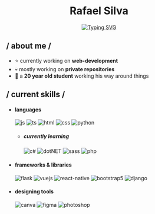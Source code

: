 <h1 align="center">Rafael Silva</h1>

<div align="center">
  <a href="https://git.io/typing-svg">
    <img src="https://readme-typing-svg.demolab.com?font=Fira+Code&duration=3000&pause=1000&color=2EF733&width=350&lines=Hi+there%2C+I'm+Rafael+%F0%9F%91%8B;Computer+Science+Student;Based+in+Porto%2C+Portugal+;Always+looking+to+get+better!" alt="Typing SVG" />
  </a>
</div>

<!--
- 🔭 I’m currently working on ...
- 🌱 I’m currently learning ...
- 👯 I’m looking to collaborate on ...
- 🤔 I’m looking for help with ...
- 💬 Ask me about ...
- 📫 How to reach me: ...
- 😄 Pronouns: ...
- ⚡ Fun fact: ...
-->

<h2> / about me /</h2>

- ⭐ currently working on **web-development**
- 💀 mostly working on **private repositories**
- 👾 a **20 year old student** working his way around things
  
<h2> / current skills / </h2>
  
- <h4> languages </h4>
  <img src = "https://img.shields.io/badge/JavaScript-323330?style=for-the-badge&logo=javascript&logoColor=F7DF1E" alt = "js" />
  <img src = "https://img.shields.io/badge/TypeScript-007ACC?style=for-the-badge&logo=typescript&logoColor=white" alt = "ts" />
  <img src = "https://img.shields.io/badge/HTML5-E34F26?style=for-the-badge&logo=html5&logoColor=white" alt = "html" />
  <img src = "https://img.shields.io/badge/CSS3-1572B6?style=for-the-badge&logo=css3&logoColor=white" alt = "css" />
  <img src = "https://img.shields.io/badge/Python-3776AB?style=for-the-badge&logo=python&logoColor=white" alt = "python" />
  
  - <h5> currently learning </h5>
    <img src = "https://img.shields.io/badge/c%23-%23239120.svg?style=for-the-badge&logo=c-sharp&logoColor=white" alt = "c#" />
    <img src = "https://img.shields.io/badge/.NET-5C2D91?style=for-the-badge&logo=.net&logoColor=white" alt = "dotNET" />
    <img src = "https://img.shields.io/badge/Sass-CC6699?style=for-the-badge&logo=sass&logoColor=white" alt = "sass" />
    <img src = "https://img.shields.io/badge/PHP-777BB4?style=for-the-badge&logo=php&logoColor=white" alt = "php" />
  
- <h4> frameworks & libraries </h4>
  <img src = "https://img.shields.io/badge/Flask-000000?style=for-the-badge&logo=flask&logoColor=white" alt = "flask" />
  <img src = "https://img.shields.io/badge/Vue.js-35495E?style=for-the-badge&logo=vue.js&logoColor=4FC08D" alt = "vuejs" />
  <img src = "https://img.shields.io/badge/react_native-%2320232a.svg?style=for-the-badge&logo=react&logoColor=%2361DAFB" alt = "react-native" />
  <img src = "https://img.shields.io/badge/bootstrap-%23563D7C.svg?style=for-the-badge&logo=bootstrap&logoColor=white" alt = "bootstrap5" />
  <img src = "https://img.shields.io/badge/Django-092E20?style=for-the-badge&logo=django&logoColor=white" alt = "django" />
  
- <h4> designing tools </h4>
  <img src = "https://img.shields.io/badge/Canva-%2300C4CC.svg?&style=for-the-badge&logo=Canva&logoColor=white" alt = "canva" />
  <img src = "https://img.shields.io/badge/figma-%23F24E1E.svg?style=for-the-badge&logo=figma&logoColor=white" alt = "figma" />
  <img src = "https://img.shields.io/badge/adobe%20photoshop-%2331A8FF.svg?style=for-the-badge&logo=adobe%20photoshop&logoColor=white" alt = "photoshop" />
  
<!--
<h2> / contribution snake / </h2> 
![snake gif](https://github.com/rafael-silvaa/rafael-silvaa/blob/output/github-contribution-grid-snake.gif)
-->
